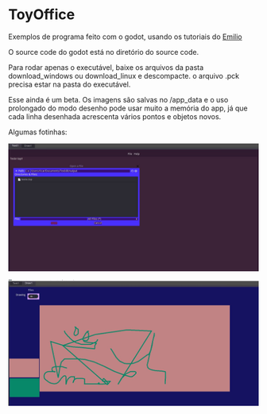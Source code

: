 # ToyOffice

Exemplos de programa feito com o godot, usando os tutoriais do [Emilio](https://github.com/coppolaemilio)

O source code do godot está no diretório do source code.

Para rodar apenas o executável, baixe os arquivos da pasta download_windows ou download_linux e descompacte. o arquivo .pck precisa estar na pasta do executável.

Esse ainda é um beta. Os imagens são salvas no /app_data e o uso prolongado do modo desenho pode usar muito a memória do app, já que cada linha desenhada acrescenta vários pontos e objetos novos.

Algumas fotinhas:


![editor de textp](https://github.com/jaspior/ToyOffice/blob/main/screenshots/Capturar.JPG)

![desenho livre](https://github.com/jaspior/ToyOffice/blob/main/screenshots/Capturar3.JPG)
